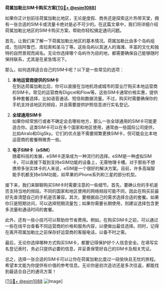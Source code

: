 **荷属加勒比SIM卡购买方案[[TG💪+ @esim1088](https://t.me/s/esim1088)]**

如果你正计划前往荷属加勒比地区，无论是度假、商务还是探索这片热带天堂，拥有一张合适的SIM卡或流量卡绝对是必不可少的。在这篇文章中，我们将详细介绍荷属加勒比地区的SIM卡购买方案，帮助你轻松搞定通讯问题。

首先，让我们来了解一下荷属加勒比地区的基本情况。荷属加勒比由多个岛屿组成，包括阿鲁巴、库拉索和圣马丁等。这些岛屿以其迷人的海滩、丰富的文化和独特的自然景观而闻名。无论你选择哪个岛屿作为目的地，都需要确保自己能够随时保持联系，尤其是在紧急情况下。

那么，如何选择适合自己的SIM卡呢？以下是一些常见的选项：

1. **本地运营商提供的SIM卡**  
   在到达荷属加勒比后，你可以直接在当地机场或城市的营业厅购买本地运营商的SIM卡。常见的运营商有Digicel和Flow等。这些SIM卡通常价格实惠，提供多种套餐选择，比如语音通话、短信和数据流量。不过，购买时需要确保你的手机支持该地区的频段，并且需要提供护照信息进行实名登记。

2. **全球通用SIM卡**  
   如果你经常旅行或者不确定会去哪些地方，那么一张全球通用的SIM卡可能更适合你。这类SIM卡可以在多个国家和地区使用，通常由一些国际公司提供，比如Airalo和GigSky。它们的优点是不需要频繁更换SIM卡，但可能会比本地运营商的套餐稍微贵一些。

3. **电子SIM卡（eSIM）**  
   随着科技的发展，eSIM卡逐渐成为一种流行的选择。eSIM是一种虚拟SIM卡，可以直接下载到支持eSIM功能的设备上，无需物理卡槽。对于那些不想携带多张实体卡的人来说，eSIM是一个很好的解决方案。目前，许多高端智能手机都支持eSIM功能，如苹果的iPhone系列和三星的部分机型。

接下来，我们来聊聊购买SIM卡时需要注意的一些细节。首先，要确认你的手机是否支持当地的频段。不同的国家和地区使用的网络频段可能不同，因此在购买前最好先查清楚自己的手机是否兼容。其次，要根据自己的需求选择合适的套餐。如果你只是短期访问，可以选择短期流量包；如果你需要长期使用，则建议选择包含更多流量和通话时间的套餐。

此外，还有一些小技巧可以帮助你节省费用。例如，在购买SIM卡之前，可以通过一些在线平台查看不同运营商的价格和服务内容，以便做出最佳选择。同时，记得在离开荷属加勒比之前保存好运营商的客服电话，以备不时之需。

最后，无论你选择哪种方式购买SIM卡，都要记得保护好个人信息安全。在填写实名登记表时，务必只提供必要的信息，并妥善保管好自己的SIM卡及相关凭证。

总之，选择一张合适的SIM卡可以让你在荷属加勒比度过一段愉快且无忧的旅程。希望本文能为你提供有价值的参考信息。无论你是初次造访还是多次往返，都能找到最适合自己的通讯方案！

[[TG💪+ @esim1088](https://t.me/s/esim1088) ![Image](https://i.postimg.cc/4NQfJmqS/Snipaste-2025-05-13-00-14-12.png)]